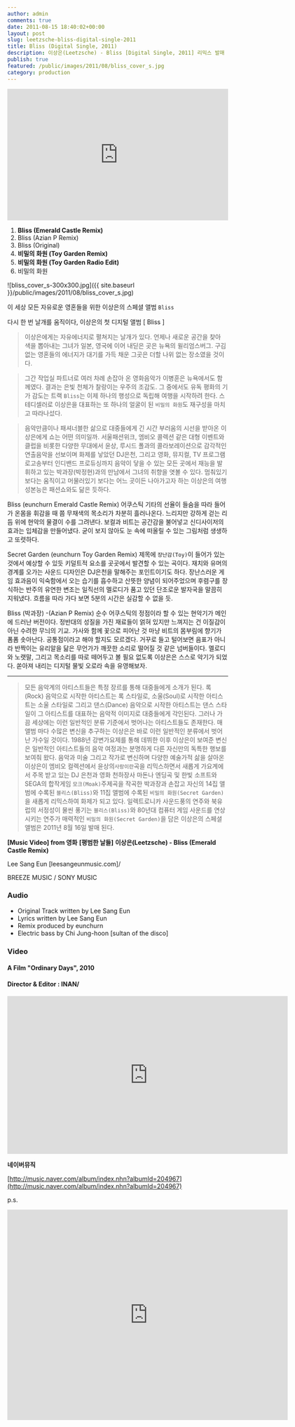 ```yaml
---
author: admin
comments: true
date: 2011-08-15 18:40:02+00:00
layout: post
slug: leetzsche-bliss-digital-single-2011
title: Bliss (Digital Single, 2011)
description: 이상은(Leetzsche) - Bliss [Digital Single, 2011] 리믹스 발매
publish: true
featured: /public/images/2011/08/bliss_cover_s.jpg
category: production
---
```

<iframe width="100%" height="300" scrolling="no" frameborder="no" allow="autoplay" src="https://w.soundcloud.com/player/?url=https%3A//api.soundcloud.com/tracks/20577628&amp;color=%23ff5500&amp;auto_play=false&amp;hide_related=false&amp;show_comments=true&amp;show_user=true&amp;show_reposts=false&amp;show_teaser=true&amp;visual=true"></iframe>


01. **Bliss (Emerald Castle Remix)**
02. Bliss (Azian P Remix)
03. Bliss (Original)
04. **비밀의 화원 (Toy Garden Remix)**
05. **비밀의 화원 (Toy Garden Radio Edit)**
06. 비밀의 화원

![bliss_cover_s-300x300.jpg]({{ site.baseurl }}/public/images/2011/08/bliss_cover_s.jpg)

이 세상 모든 자유로운 영혼들을 위한 이상은의 스페셜 앨범 `Bliss`

다시 한 번 날개를 움직이다, 이상은의 첫 디지털 앨범 [ Bliss ]

> 이상은에게는 자유에너지로 펼쳐지는 날개가 있다. 언제나 새로운 공간을 찾아 색을 뽑아내는 그녀가 일본, 영국에 이어 내딛은 곳은 뉴욕의 윌리엄스버그. 구김 없는 영혼들의 에너지가 대기를 가득 채운 그곳은 더할 나위 없는 장소였을 것이다.

> 그간 작업실 파트너로 여러 차례 손잡아 온 영화음악가 이병훈은 뉴욕에서도 함께였다.
> 결과는 은빛 천체가 찰랑이는 우주의 조감도. 그 중에서도 유독 평화의 기가 감도는 트랙 `Bliss`는 이제 하나의 행성으로 독립해 여행을 시작하려 한다. 스테디셀러로 이상은을 대표하는 또 하나의 얼굴이 된 `비밀의 화원`도 재구성을 마치고 따라나섰다.

> 음악만큼이나 패셔너블한 삶으로 대중들에게 긴 시간 부러움의 시선을 받아온 이상은에게 쇼는 어떤 의미일까. 서울패션위크, 엠비오 콜렉션 같은 대형 이벤트와 클럽을 비롯한 다양한 무대에서 윤상, 루시드 폴과의 콜라보레이션으로 감각적인 연출음악을 선보이며 화제를 낳았던 DJ은천, 그리고 영화, 뮤지컬, TV 프로그램 로고송부터 인디밴드 프로듀싱까지 음악이 닿을 수 있는 모든 곳에서 재능을 발휘하고 있는 박과장(박정현)과의 만남에서 그녀의 취향을 엿볼 수 있다.
멈춰있기보다는 움직이고 머물러있기 보다는 어느 곳이든 나아가고자 하는 이상은의 여행성본능은 패션쇼와도 닮은 듯하다.

Bliss (eunchurn Emerald Castle Remix)
어쿠스틱 기타의 선율이 들숨을 따라 들어가 온몸을 휘감을 때 쯤 무채색의 목소리가 차분히 흘러나온다. 느리지만 강하게 걷는 리듬 위에 현악의 물결이 수를 그려낸다. 보컬과 비트는 공간감을 불어넣고 신디사이저의 효과는 입체감을 만들어냈다. 굳이 보지 않아도 눈 속에 떠올릴 수 있는 그림처럼 생생하고 또렷하다.

Secret Garden (eunchurn Toy Garden Remix)
제목에 `장난감(Toy)`이 들어가 있는 것에서 예상할 수 있듯 키덜트적 요소를 곳곳에서 발견할 수 있는 곡이다. 재치와 유머의 경계를 오가는 사운드 디자인은 DJ은천을 말해주는 포인트이기도 하다. 장난스러운 게임 효과음이 익숙함에서 오는 습기를 흡수하고 산뜻한 양념이 되어주었으며 후렴구를 장식하는 반주의 유연한 변조는 일직선의 멜로디가 품고 있던 단조로운 발자국을 말끔히 지워냈다. 흐름을 따라 가다 보면 5분의 시간은 실감할 수 없을 듯.

Bliss (박과장) -(Azian P Remix)
순수 어쿠스틱의 정점이라 할 수 있는 현악기가 메인에 드러난 버전이다. 정반대의 성질을 가진 재료들이 얽혀 있지만 느껴지는 건 이질감이 아닌 수려한 무늬의 기교. 가사와 함께 꽃으로 피어난 것 마냥 비트의 몸부림에 향기가 폼폼 솟아난다. 공통점이라고 해야 할지도 모르겠다. 거꾸로 들고 털어보면 음표가 아니라 반짝이는 유리알을 닮은 무언가가 깨끗한 소리로 떨어질 것 같은 넘버들이다. 멜로디와 노랫말, 그리고 목소리를 따로 떼어두고 볼 필요 없도록 이상은은 스스로 악기가 되었다. 쏟아져 내리는 디지털 물빛 오로라 속을 유영해보자.

---

> 모든 음악계의 아티스트들은 특정 장르를 통해 대중들에게 소개가 된다.
> 록(Rock) 음악으로 시작한 아티스트는 록 스타일로, 소울(Soul)로 시작한 아티스트는 소울 스타일로 그리고 댄스(Dance) 음악으로 시작한 아티스트는 댄스 스타일이 그 아티스트를 대표하는 음악적 이미지로 대중들에게 각인된다.
> 그러나 가끔 세상에는 이런 일반적인 분류 기준에서 벗어나는 아티스트들도 존재한다.
> 매 앨범 마다 수많은 변신을 추구하는 이상은은 바로 이런 일반적인 분류에서 벗어난 가수일 것이다. 1988년 강변가요제를 통해 데뷔한 이후 이상은이 보여준 변신은 일반적인 아티스트들의 음악 여정과는 분명하게 다른 자신만의 독특한 행보를 보여줘 왔다.
> 음악과 미술 그리고 작가로 변신하며 다양한 예술가적 삶을 살아온 이상은이 엠비오 컬렉션에서 윤상의`사랑이란`곡을 리믹스하면서 새롭게 가요계에서 주목 받고 있는 DJ 은천과 영화 천하장사 마돈나 엔딩곡 및 한빛 소프트와 SEGA의 합작게임 `모크(Moak)`주제곡을 작곡한 박과장과 손잡고 자신의 14집 앨범에 수록된 `블리스(Bliss)`와 11집 앨범에 수록된 `비밀의 화원(Secret Garden)`을 새롭게 리믹스하여 화제가 되고 있다.
> 일렉트로니카 사운드풍의 연주와 북유럽의 서정성이 물씬 풍기는 `블리스(Bliss)`와 80년대 컴퓨터 게임 사운드를 연상 시키는 연주가 매력적인 `비밀의 화원(Secret Garden)`을 담은 이상은의 스페셜 앨범은 2011년 8월 16일 발매 된다.

**[Music Video] from 영화** **[평범한 날들]**
**이상은(Leetzsche) - Bliss (Emerald Castle Remix)**

Lee Sang Eun [leesangeunmusic.com]/  

BREEZE MUSIC / SONY MUSIC  


### Audio  

- Original Track written by Lee Sang Eun  
- Lyrics written by Lee Sang Eun  
- Remix produced by eunchurn  
- Electric bass by Chi Jung-hoon [sultan of the disco]

### Video

#### A Film "Ordinary Days", 2010  

#### Director & Editor : INAN/  

<div class="videoWrapper">
<iframe src="https://player.vimeo.com/video/28105689" width="640" height="360" frameborder="0" webkitallowfullscreen mozallowfullscreen allowfullscreen></iframe>
</div>


**네이버뮤직**

[http://music.naver.com/album/index.nhn?albumId=204967](http://music.naver.com/album/index.nhn?albumId=204967)

p.s.
<div class="videoWrapper">
<iframe src="https://player.vimeo.com/video/29243111" width="640" height="480" frameborder="0" webkitallowfullscreen mozallowfullscreen allowfullscreen></iframe>
</div>